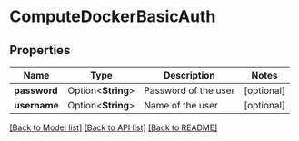 # ComputeDockerBasicAuth

## Properties

Name | Type | Description | Notes
------------ | ------------- | ------------- | -------------
**password** | Option<**String**> | Password of the user | [optional]
**username** | Option<**String**> | Name of the user | [optional]

[[Back to Model list]](../README.md#documentation-for-models) [[Back to API list]](../README.md#documentation-for-api-endpoints) [[Back to README]](../README.md)


